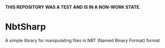 **THIS REPOSITORY WAS A TEST AND IS IN A NON-WORK STATE.**

NbtSharp
========

A simple library for manipulating files in NBT (Named Binary Format) format
